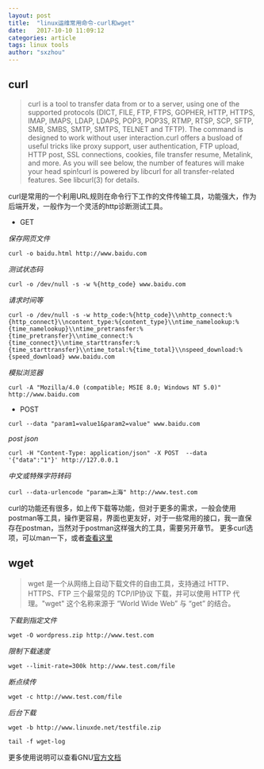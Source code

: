 ```yaml
---
layout: post
title:  "linux运维常用命令-curl和wget"
date:   2017-10-10 11:09:12
categories: article
tags: linux tools
author: "sxzhou"
---
```

## curl
>curl is a tool to transfer data from or to a server, using one of the supported protocols (DICT, FILE, FTP, FTPS, GOPHER, HTTP, HTTPS, IMAP, IMAPS, LDAP, LDAPS, POP3, POP3S, RTMP, RTSP, SCP, SFTP, SMB, SMBS, SMTP, SMTPS, TELNET and TFTP). The command is designed to work without user interaction.curl offers a busload of useful tricks like proxy support, user authentication, FTP upload, HTTP post, SSL connections, cookies, file transfer resume, Metalink, and more. As you will see below, the number of features will make your head spin!curl is powered by libcurl for all transfer-related features. See libcurl(3) for details.

curl是常用的一个利用URL规则在命令行下工作的文件传输工具，功能强大，作为后端开发，一般作为一个灵活的http诊断测试工具。


* GET

*保存网页文件*

`curl -o baidu.html http://www.baidu.com`

*测试状态码*

`curl -o /dev/null -s -w %{http_code} www.baidu.com`

*请求时间等*

`curl -o /dev/null -s -w http_code:%{http_code}\\nhttp_connect:%{http_connect}\\ncontent_type:%{content_type}\\ntime_namelookup:%{time_namelookup}\\ntime_pretransfer:%{time_pretransfer}\\ntime_connect:%{time_connect}\\ntime_starttransfer:%{time_starttransfer}\\ntime_total:%{time_total}\\nspeed_download:%{speed_download} www.baidu.com`

*模拟浏览器*

`curl -A "Mozilla/4.0 (compatible; MSIE 8.0; Windows NT 5.0)" http://www.baidu.com`
* POST

`curl --data "param1=value1&param2=value" www.baidu.com`

*post json*

`curl -H "Content-Type: application/json" -X POST  --data '{"data":"1"}' http://127.0.0.1`

*中文或特殊字符转码*

`curl --data-urlencode "param=上海" http://www.test.com`

curl的功能还有很多，如上传下载等功能，但对于更多的需求，一般会使用postman等工具，操作更容易，界面也更友好，对于一些常用的接口，我一直保存在postman，当然对于postman这样强大的工具，需要另开章节。
更多curl选项，可以man一下，或者[查看这里](https://curl.haxx.se/docs/manpage.html)

## wget
>wget 是一个从网络上自动下载文件的自由工具，支持通过 HTTP、HTTPS、FTP 三个最常见的 TCP/IP协议 下载，并可以使用 HTTP 代理。"wget" 这个名称来源于 “World Wide Web” 与 “get” 的结合。

*下载到指定文件*

`wget -O wordpress.zip http://www.test.com`

*限制下载速度*

`wget --limit-rate=300k http://www.test.com/file`

*断点续传*

`wget -c http://www.test.com/file`

*后台下载*

`wget -b http://www.linuxde.net/testfile.zip`

`tail -f wget-log`

更多使用说明可以查看GNU[官方文档](http://www.gnu.org/software/wget/manual/wget.html)
